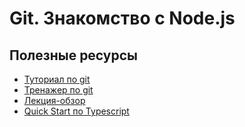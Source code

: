 # Git. Знакомство с Node.js

## Полезные ресурсы

- [Туториал по git](https://githowto.com/)
- [Тренажер по git](https://learngitbranching.js.org/)
- [Лекция-обзор](https://youtu.be/XfpNNPo5ypk)
- [Quick Start по Typescript](https://www.typescriptlang.org/docs/handbook/typescript-in-5-minutes.html)

